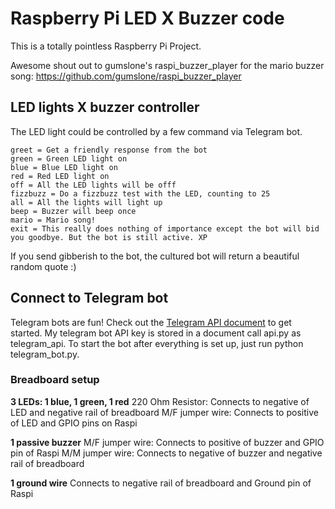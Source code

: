 # Raspberry Pi LED X Buzzer code
This is a totally pointless Raspberry Pi Project.

Awesome shout out to gumslone's raspi_buzzer_player for the mario buzzer song: https://github.com/gumslone/raspi_buzzer_player

## LED lights X buzzer controller
The LED light could be controlled by a few command via Telegram bot.
```
greet = Get a friendly response from the bot
green = Green LED light on
blue = Blue LED light on
red = Red LED light on
off = All the LED lights will be offf
fizzbuzz = Do a fizzbuzz test with the LED, counting to 25
all = All the lights will light up
beep = Buzzer will beep once
mario = Mario song!
exit = This really does nothing of importance except the bot will bid you goodbye. But the bot is still active. XP   
```
If you send gibberish to the bot, the cultured bot will return a beautiful random quote :)

## Connect to Telegram bot
Telegram bots are fun! Check out the [Telegram API document](https://core.telegram.org/bots) to get started. My telegram bot API key is stored in a document call api.py as telegram_api. To start the bot after everything is set up, just run python telegram_bot.py.

### Breadboard setup
__3 LEDs: 1 blue, 1 green, 1 red__
220 Ohm Resistor: Connects to negative of LED and negative rail of breadboard
M/F jumper wire: Connects to positive of LED and GPIO pins on Raspi

__1 passive buzzer__
M/F jumper wire: Connects to positive of buzzer and GPIO pin of Raspi
M/M jumper wire: Connects to negative of buzzer and negative rail of breadboard

__1 ground wire__
Connects to negative rail of breadboard and Ground pin of Raspi 
